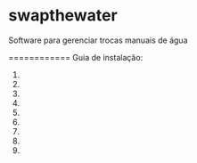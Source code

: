swapthewater
============

Software para gerenciar trocas manuais de água

============
Guia de instalação:

1. 
2. 
3. 
4. 
5. 
6. 
7. 
8. 
9. 
